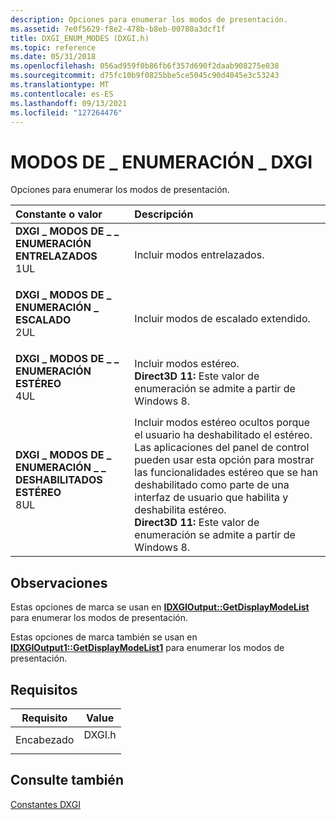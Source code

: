 ```yaml
---
description: Opciones para enumerar los modos de presentación.
ms.assetid: 7e0f5629-f8e2-478b-b8eb-00780a3dcf1f
title: DXGI_ENUM_MODES (DXGI.h)
ms.topic: reference
ms.date: 05/31/2018
ms.openlocfilehash: 056ad959f0b86fb6f357d690f2daab908275e038
ms.sourcegitcommit: d75fc10b9f0825bbe5ce5045c90d4045e3c53243
ms.translationtype: MT
ms.contentlocale: es-ES
ms.lasthandoff: 09/13/2021
ms.locfileid: "127264476"
---
```

# <a name="dxgi_enum_modes"></a>MODOS DE \_ ENUMERACIÓN \_ DXGI

Opciones para enumerar los modos de presentación.



| Constante o valor                                                                                                                                                                                                                                                                  | Descripción                                                                                                                                                                                                                                                                                                                                     |
|:--------------------------------------------------------------------------------------------------------------------------------------------------------------------------------------------------------------------------------------------------------------------------------|:------------------------------------------------------------------------------------------------------------------------------------------------------------------------------------------------------------------------------------------------------------------------------------------------------------------------------------------------|
| <span id="DXGI_ENUM_MODES_INTERLACED"></span><span id="dxgi_enum_modes_interlaced"></span><dl> <dt>**DXGI \_ MODOS DE \_ \_ ENUMERACIÓN ENTRELAZADOS**</dt> <dt>1UL</dt> </dl>                 | Incluir modos entrelazados.<br/>                                                                                                                                                                                                                                                                                                            |
| <span id="DXGI_ENUM_MODES_SCALING"></span><span id="dxgi_enum_modes_scaling"></span><dl> <dt>**DXGI \_ MODOS DE \_ ENUMERACIÓN \_ ESCALADO**</dt> <dt>2UL</dt> </dl>                          | Incluir modos de escalado extendido.<br/>                                                                                                                                                                                                                                                                                                     |
| <span id="DXGI_ENUM_MODES_STEREO"></span><span id="dxgi_enum_modes_stereo"></span><dl> <dt>**DXGI \_ MODOS DE \_ \_ ENUMERACIÓN ESTÉREO**</dt> <dt>4UL</dt> </dl>                             | Incluir modos estéreo.<br/> **Direct3D 11:** Este valor de enumeración se admite a partir de Windows 8.<br/>                                                                                                                                                                                                                       |
| <span id="DXGI_ENUM_MODES_DISABLED_STEREO"></span><span id="dxgi_enum_modes_disabled_stereo"></span><dl> <dt>**DXGI \_ MODOS DE \_ ENUMERACIÓN \_ \_ DESHABILITADOS ESTÉREO**</dt> <dt>8UL</dt> </dl> | Incluir modos estéreo ocultos porque el usuario ha deshabilitado el estéreo. Las aplicaciones del panel de control pueden usar esta opción para mostrar las funcionalidades estéreo que se han deshabilitado como parte de una interfaz de usuario que habilita y deshabilita estéreo.<br/> **Direct3D 11:** Este valor de enumeración se admite a partir de Windows 8.<br/> |



## <a name="remarks"></a>Observaciones

Estas opciones de marca se usan en [**IDXGIOutput::GetDisplayModeList**](/windows/desktop/api/DXGI/nf-dxgi-idxgioutput-getdisplaymodelist) para enumerar los modos de presentación.

Estas opciones de marca también se usan en [**IDXGIOutput1::GetDisplayModeList1**](/windows/desktop/api/DXGI1_2/nf-dxgi1_2-idxgioutput1-getdisplaymodelist1) para enumerar los modos de presentación.

## <a name="requirements"></a>Requisitos



| Requisito | Value |
|-------------------|-----------------------------------------------------------------------------------|
| Encabezado<br/> | <dl> <dt>DXGI.h</dt> </dl> |



## <a name="see-also"></a>Consulte también

<dl> <dt>

[Constantes DXGI](d3d10-graphics-reference-dxgi-constants.md)
</dt> </dl>

 

 




